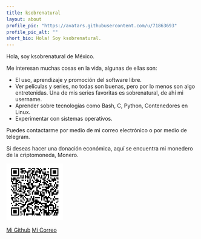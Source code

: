 ```yaml
---
title: ksobrenatural
layout: about
profile_pic: "https://avatars.githubusercontent.com/u/71863693"
profile_pic_alt: ""
short_bio: Hola! Soy ksobrenatural.
---
```


Hola, soy ksobrenatural de México.

Me interesan muchas cosas en la vida, algunas de ellas son:
- El uso, aprendizaje y promoción del software libre.
- Ver películas y series, no todas son buenas, pero por lo menos son algo entretenidas. Una de mis series favoritas es sobrenatural, de ahí mi username.
- Aprender sobre tecnologías como Bash, C, Python, Contenedores en Linux.
- Experimentar con sistemas operativos.

Puedes contactarme por medio de mi correo electrónico o por medio de telegram.

Si deseas hacer una donación económica, aquí se encuentra mi monedero de la criptomoneda, Monero.

<img src="https://github.com/ksobrenat32/ksobrenat32/blob/main/monero.png?raw=true" alt="drawing" width="150"/>


[Mi Github](https://github.com/ksobrenat32)
[Mi Correo](mailto:ksobrenatural.7r4ty@8shield.net)
